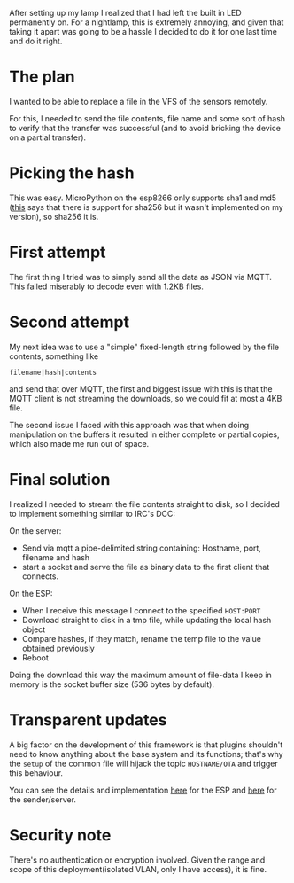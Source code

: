 
After setting up my lamp I realized that I had left the built in LED permanently on. For a nightlamp, this is extremely annoying, and given that taking it apart was going to be a hassle I decided to do it for one last time and do it right.

# The plan

I wanted to be able to replace a file in the VFS of the sensors remotely.

For this, I needed to send the file contents, file name and some sort of hash to verify that the transfer was successful (and to avoid bricking the device on a partial transfer).

# Picking the hash

This was easy. MicroPython on the esp8266 only supports sha1 and md5 ([this](http://docs.micropython.org/en/latest/esp8266/library/uhashlib.html?highlight=hashlib#module-uhashlib) says that there is support for sha256 but it wasn't implemented on my version), so sha256 it is.

# First attempt
The first thing I tried was to simply send all the data as JSON via MQTT. This failed miserably to decode even with 1.2KB files.

# Second attempt
My next idea was to use a "simple" fixed-length string followed by the file contents, something like
```
filename|hash|contents
```
and send that over MQTT, the first and biggest issue with this is that the MQTT client is not streaming the downloads, so we could fit at most a 4KB file.

The second issue I faced with this approach was that when doing manipulation on the buffers it resulted in either complete or partial copies, which also made me run out of space.

# Final solution

I realized I needed to stream the file contents straight to disk, so I decided to implement something similar to IRC's DCC:

On the server:
* Send via mqtt a pipe-delimited string containing: Hostname, port, filename and hash
* start a socket and serve the file as binary data to the first client that connects.

On the ESP:
* When I receive this message I connect to the specified `HOST:PORT`
* Download straight to disk in a tmp file, while updating the local hash object
* Compare hashes, if they match, rename the temp file to the value obtained previously
* Reboot

Doing the download this way the maximum amount of file-data I keep in memory is the socket buffer size (536 bytes by default).

# Transparent updates

A big factor on the development of this framework is that plugins shouldn't need to know anything about the base system and its functions; that's why the `setup` of the common file will hijack the topic `HOSTNAME/OTA` and trigger this behaviour.

You can see the details and implementation [here](https://github.com/DavidVentura/iot_home/blob/master/firmware/common.py#L73) for the ESP and [here](https://github.com/DavidVentura/iot_home/blob/master/server/OTA_sender.py) for the sender/server.


# Security note

There's no authentication or encryption involved. Given the range and scope of this deployment(isolated VLAN, only I have access), it is fine.
